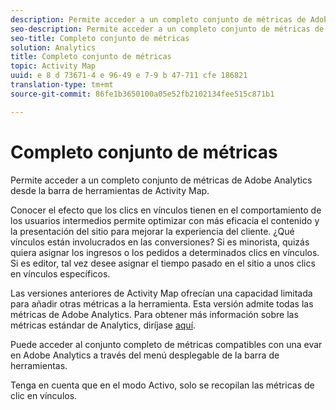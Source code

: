 ```yaml
---
description: Permite acceder a un completo conjunto de métricas de Adobe Analytics desde la barra de herramientas de Activity Map.
seo-description: Permite acceder a un completo conjunto de métricas de Adobe Analytics desde la barra de herramientas de Activity Map.
seo-title: Completo conjunto de métricas
solution: Analytics
title: Completo conjunto de métricas
topic: Activity Map
uuid: e 8 d 73671-4 e 96-49 e 7-9 b 47-711 cfe 186821
translation-type: tm+mt
source-git-commit: 86fe1b3650100a05e52fb2102134fee515c871b1

---
```



# Completo conjunto de métricas

Permite acceder a un completo conjunto de métricas de Adobe Analytics desde la barra de herramientas de Activity Map.

Conocer el efecto que los clics en vínculos tienen en el comportamiento de los usuarios intermedios permite optimizar con más eficacia el contenido y la presentación del sitio para mejorar la experiencia del cliente. ¿Qué vínculos están involucrados en las conversiones? Si es minorista, quizás quiera asignar los ingresos o los pedidos a determinados clics en vínculos. Si es editor, tal vez desee asignar el tiempo pasado en el sitio a unos clics en vínculos específicos.

Las versiones anteriores de Activity Map ofrecían una capacidad limitada para añadir otras métricas a la herramienta. Esta versión admite todas las métricas de Adobe Analytics. Para obtener más información sobre las métricas estándar de Analytics, diríjase [aquí](https://marketing.adobe.com/resources/help/en_US/reference/metrics.html).

Puede acceder al conjunto completo de métricas compatibles con una evar en Adobe Analytics a través del menú desplegable de la barra de herramientas.

Tenga en cuenta que en el modo Activo, solo se recopilan las métricas de clic en vínculos.
